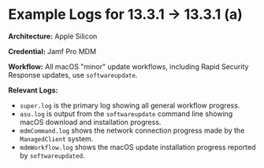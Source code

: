 # Example Logs for 13.3.1 -> 13.3.1 (a)

__Architecture:__ Apple Silicon

__Credential:__ Jamf Pro MDM

__Workflow:__ All macOS "minor" update workflows, including Rapid Security Response updates, use `softwareupdate`.

__Relevant Logs:__
- `super.log` is the primary log showing all general workflow progress.
- `asu.log` is output from the `softwareupdate` command line showing macOS download and installation progress.
- `mdmCommand.log` shows the network connection progress made by the `ManagedClient` system.
- `mdmWorkflow.log` shows the macOS update installation progress reported by `softwareupdated`.
